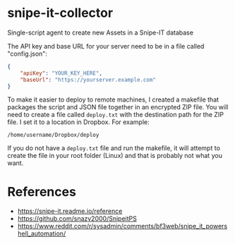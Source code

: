 # snipe-it-collector
Single-script agent to create new Assets in a Snipe-IT database

The API key and base URL for your server need to be in a file called "config.json":

```json
{
    "apiKey": "YOUR_KEY_HERE",
    "baseUrl": "https://yourserver.example.com"
}
```

To make it easier to deploy to remote machines, I created a makefile that packages the script and JSON file together in an encrypted ZIP file.  You will need to create a file called ```deploy.txt``` with the destination path for the ZIP file.  I set it to a location in Dropbox.  For example:

```
/home/username/Dropbox/deploy
```

If you do not have a ```deploy.txt``` file and run the makefile, it will attempt to create the file in your root folder (Linux) and that is probably not what you want.

# References

 * https://snipe-it.readme.io/reference
 * https://github.com/snazy2000/SnipeitPS
 * https://www.reddit.com/r/sysadmin/comments/bf3web/snipe_it_powershell_automation/
